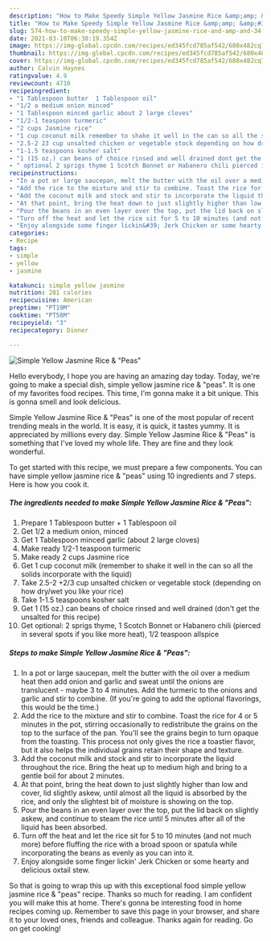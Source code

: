 ```yaml
---
description: "How to Make Speedy Simple Yellow Jasmine Rice &amp;amp; &amp;#34;Peas&amp;#34;"
title: "How to Make Speedy Simple Yellow Jasmine Rice &amp;amp; &amp;#34;Peas&amp;#34;"
slug: 574-how-to-make-speedy-simple-yellow-jasmine-rice-and-amp-and-34-peas-and-34
date: 2021-03-10T06:38:19.354Z
image: https://img-global.cpcdn.com/recipes/ed345fcd785af542/680x482cq70/simple-yellow-jasmine-rice-peas-recipe-main-photo.jpg
thumbnail: https://img-global.cpcdn.com/recipes/ed345fcd785af542/680x482cq70/simple-yellow-jasmine-rice-peas-recipe-main-photo.jpg
cover: https://img-global.cpcdn.com/recipes/ed345fcd785af542/680x482cq70/simple-yellow-jasmine-rice-peas-recipe-main-photo.jpg
author: Calvin Haynes
ratingvalue: 4.9
reviewcount: 4710
recipeingredient:
- "1 Tablespoon butter  1 Tablespoon oil"
- "1/2 a medium onion minced"
- "1 Tablespoon minced garlic about 2 large cloves"
- "1/2-1 teaspoon turmeric"
- "2 cups Jasmine rice"
- "1 cup coconut milk remember to shake it well in the can so all the solids incorporate with the liquid"
- "2.5-2 23 cup unsalted chicken or vegetable stock depending on how drywet you like your rice"
- "1-1.5 teaspoons kosher salt"
- "1 (15 oz.) can beans of choice rinsed and well drained dont get the unsalted for this recipe"
- " optional 2 sprigs thyme 1 Scotch Bonnet or Habanero chili pierced in several spots if you like more heat 12 teaspoon allspice"
recipeinstructions:
- "In a pot or large saucepan, melt the butter with the oil over a medium heat then add onion and garlic and sweat until the onions are translucent - maybe 3 to 4 minutes. Add the turmeric to the onions and garlic and stir to combine. (If you&#39;re going to add the optional flavorings, this would be the time.)"
- "Add the rice to the mixture and stir to combine. Toast the rice for 4 or 5 minutes in the pot, stirring occasionally to redistribute the grains on the top to the surface of the pan. You&#39;ll see the grains begin to turn opaque from the toasting. This process not only gives the rice a toastier flavor, but it also helps the individual grains retain their shape and texture."
- "Add the coconut milk and stock and stir to incorporate the liquid throughout the rice. Bring the heat up to medium high and bring to a gentle boil for about 2 minutes."
- "At that point, bring the heat down to just slightly higher than low and cover, lid slightly askew, until almost all the liquid is absorbed by the rice, and only the slightest bit of moisture is showing on the top."
- "Pour the beans in an even layer over the top, put the lid back on slightly askew, and continue to steam the rice until 5 minutes after all of the liquid has been absorbed."
- "Turn off the heat and let the rice sit for 5 to 10 minutes (and not much more) before fluffing the rice with a broad spoon or spatula while incorporating the beans as evenly as you can into it."
- "Enjoy alongside some finger lickin&#39; Jerk Chicken or some hearty and delicious oxtail stew."
categories:
- Recipe
tags:
- simple
- yellow
- jasmine

katakunci: simple yellow jasmine 
nutrition: 281 calories
recipecuisine: American
preptime: "PT19M"
cooktime: "PT58M"
recipeyield: "3"
recipecategory: Dinner

---
```



![Simple Yellow Jasmine Rice &amp; &#34;Peas&#34;](https://img-global.cpcdn.com/recipes/ed345fcd785af542/680x482cq70/simple-yellow-jasmine-rice-peas-recipe-main-photo.jpg)

Hello everybody, I hope you are having an amazing day today. Today, we're going to make a special dish, simple yellow jasmine rice &amp; &#34;peas&#34;. It is one of my favorites food recipes. This time, I'm gonna make it a bit unique. This is gonna smell and look delicious.



Simple Yellow Jasmine Rice &amp; &#34;Peas&#34; is one of the most popular of recent trending meals in the world. It is easy, it is quick, it tastes yummy. It is appreciated by millions every day. Simple Yellow Jasmine Rice &amp; &#34;Peas&#34; is something that I've loved my whole life. They are fine and they look wonderful.


To get started with this recipe, we must prepare a few components. You can have simple yellow jasmine rice &amp; &#34;peas&#34; using 10 ingredients and 7 steps. Here is how you cook it.

<!--inarticleads1-->

##### The ingredients needed to make Simple Yellow Jasmine Rice &amp; &#34;Peas&#34;:

1. Prepare 1 Tablespoon butter + 1 Tablespoon oil
1. Get 1/2 a medium onion, minced
1. Get 1 Tablespoon minced garlic (about 2 large cloves)
1. Make ready 1/2-1 teaspoon turmeric
1. Make ready 2 cups Jasmine rice
1. Get 1 cup coconut milk (remember to shake it well in the can so all the solids incorporate with the liquid)
1. Take 2.5-2 +2/3 cup unsalted chicken or vegetable stock (depending on how dry/wet you like your rice)
1. Take 1-1.5 teaspoons kosher salt
1. Get 1 (15 oz.) can beans of choice rinsed and well drained (don&#39;t get the unsalted for this recipe)
1. Get  optional: 2 sprigs thyme, 1 Scotch Bonnet or Habanero chili (pierced in several spots if you like more heat), 1/2 teaspoon allspice




<!--inarticleads2-->

##### Steps to make Simple Yellow Jasmine Rice &amp; &#34;Peas&#34;:

1. In a pot or large saucepan, melt the butter with the oil over a medium heat then add onion and garlic and sweat until the onions are translucent - maybe 3 to 4 minutes. Add the turmeric to the onions and garlic and stir to combine. (If you&#39;re going to add the optional flavorings, this would be the time.)
1. Add the rice to the mixture and stir to combine. Toast the rice for 4 or 5 minutes in the pot, stirring occasionally to redistribute the grains on the top to the surface of the pan. You&#39;ll see the grains begin to turn opaque from the toasting. This process not only gives the rice a toastier flavor, but it also helps the individual grains retain their shape and texture.
1. Add the coconut milk and stock and stir to incorporate the liquid throughout the rice. Bring the heat up to medium high and bring to a gentle boil for about 2 minutes.
1. At that point, bring the heat down to just slightly higher than low and cover, lid slightly askew, until almost all the liquid is absorbed by the rice, and only the slightest bit of moisture is showing on the top.
1. Pour the beans in an even layer over the top, put the lid back on slightly askew, and continue to steam the rice until 5 minutes after all of the liquid has been absorbed.
1. Turn off the heat and let the rice sit for 5 to 10 minutes (and not much more) before fluffing the rice with a broad spoon or spatula while incorporating the beans as evenly as you can into it.
1. Enjoy alongside some finger lickin&#39; Jerk Chicken or some hearty and delicious oxtail stew.




So that is going to wrap this up with this exceptional food simple yellow jasmine rice &amp; &#34;peas&#34; recipe. Thanks so much for reading. I am confident you will make this at home. There's gonna be interesting food in home recipes coming up. Remember to save this page in your browser, and share it to your loved ones, friends and colleague. Thanks again for reading. Go on get cooking!
